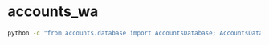 # accounts_wa

```bash
python -c "from accounts.database import AccountsDatabase; AccountsDatabase('accounts.db').initial_setup()"
```